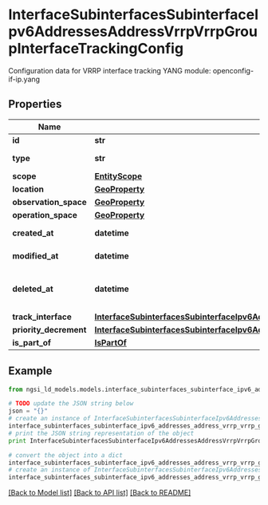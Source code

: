 # InterfaceSubinterfacesSubinterfaceIpv6AddressesAddressVrrpVrrpGroupInterfaceTrackingConfig

Configuration data for VRRP interface tracking  YANG module: openconfig-if-ip.yang 

## Properties

Name | Type | Description | Notes
------------ | ------------- | ------------- | -------------
**id** | **str** | Entity id.  | [optional] 
**type** | **str** | NGSI-LD Entity identifier. It has to be InterfaceSubinterfacesSubinterfaceIpv6AddressesAddressVrrpVrrpGroupInterfaceTrackingConfig. | [default to 'InterfaceSubinterfacesSubinterfaceIpv6AddressesAddressVrrpVrrpGroupInterfaceTrackingConfig']
**scope** | [**EntityScope**](EntityScope.md) |  | [optional] 
**location** | [**GeoProperty**](GeoProperty.md) |  | [optional] 
**observation_space** | [**GeoProperty**](GeoProperty.md) |  | [optional] 
**operation_space** | [**GeoProperty**](GeoProperty.md) |  | [optional] 
**created_at** | **datetime** | Is defined as the temporal Property at which the Entity, Property or Relationship was entered into an NGSI-LD system.  | [optional] [readonly] 
**modified_at** | **datetime** | Is defined as the temporal Property at which the Entity, Property or Relationship was last modified in an NGSI-LD system, e.g. in order to correct a previously entered incorrect value.  | [optional] [readonly] 
**deleted_at** | **datetime** | Is defined as the temporal Property at which the Entity, Property or Relationship was deleted from an NGSI-LD system.  Entity deletion timestamp. See clause 4.8 It is only used in notifications reporting deletions and in the Temporal Representation of Entities (clause 4.5.6), Properties (clause 4.5.7), Relationships (clause 4.5.8) and LanguageProperties (clause 5.2.32).  | [optional] [readonly] 
**track_interface** | [**InterfaceSubinterfacesSubinterfaceIpv6AddressesAddressVrrpVrrpGroupInterfaceTrackingConfigTrackInterface**](InterfaceSubinterfacesSubinterfaceIpv6AddressesAddressVrrpVrrpGroupInterfaceTrackingConfigTrackInterface.md) |  | [optional] 
**priority_decrement** | [**InterfaceSubinterfacesSubinterfaceIpv6AddressesAddressVrrpVrrpGroupInterfaceTrackingConfigPriorityDecrement**](InterfaceSubinterfacesSubinterfaceIpv6AddressesAddressVrrpVrrpGroupInterfaceTrackingConfigPriorityDecrement.md) |  | [optional] 
**is_part_of** | [**IsPartOf**](IsPartOf.md) |  | 

## Example

```python
from ngsi_ld_models.models.interface_subinterfaces_subinterface_ipv6_addresses_address_vrrp_vrrp_group_interface_tracking_config import InterfaceSubinterfacesSubinterfaceIpv6AddressesAddressVrrpVrrpGroupInterfaceTrackingConfig

# TODO update the JSON string below
json = "{}"
# create an instance of InterfaceSubinterfacesSubinterfaceIpv6AddressesAddressVrrpVrrpGroupInterfaceTrackingConfig from a JSON string
interface_subinterfaces_subinterface_ipv6_addresses_address_vrrp_vrrp_group_interface_tracking_config_instance = InterfaceSubinterfacesSubinterfaceIpv6AddressesAddressVrrpVrrpGroupInterfaceTrackingConfig.from_json(json)
# print the JSON string representation of the object
print InterfaceSubinterfacesSubinterfaceIpv6AddressesAddressVrrpVrrpGroupInterfaceTrackingConfig.to_json()

# convert the object into a dict
interface_subinterfaces_subinterface_ipv6_addresses_address_vrrp_vrrp_group_interface_tracking_config_dict = interface_subinterfaces_subinterface_ipv6_addresses_address_vrrp_vrrp_group_interface_tracking_config_instance.to_dict()
# create an instance of InterfaceSubinterfacesSubinterfaceIpv6AddressesAddressVrrpVrrpGroupInterfaceTrackingConfig from a dict
interface_subinterfaces_subinterface_ipv6_addresses_address_vrrp_vrrp_group_interface_tracking_config_form_dict = interface_subinterfaces_subinterface_ipv6_addresses_address_vrrp_vrrp_group_interface_tracking_config.from_dict(interface_subinterfaces_subinterface_ipv6_addresses_address_vrrp_vrrp_group_interface_tracking_config_dict)
```
[[Back to Model list]](../README.md#documentation-for-models) [[Back to API list]](../README.md#documentation-for-api-endpoints) [[Back to README]](../README.md)


